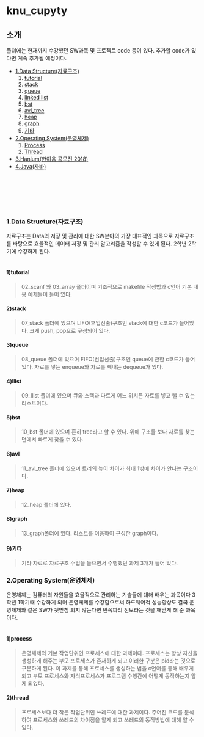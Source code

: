 # knu_cupyty
## 소개
폴더에는 현재까지 수강했던 SW과목 및 프로젝트 code 등이 있다. 추가할 code가 있다면 계속 추가될 예정이다.
<ul>
      <li><a href="#data">1.Data Structure(자료구조)</a>
            <ol>
                  <li type="1"><a href="#tutorial">tutorial</a></li>
                  <li type="1"><a href="#stack">stack</a></li>
                  <li type="1"><a href="#queue">queue</a></li>
                  <li type="1"><a href="#llist">linked list</a></li>
                  <li type="1"><a href="#bst">bst</a></li>
                  <li type="1"><a href="#avl">avl_tree</a></li>
                  <li type="1"><a href="#heap">heap</a></li>
                  <li type="1"><a href="#graph">graph</a></li>
                  <li type="1"><a href="#etc">기타</a></li>
            </ol>
      </li>
      <li><a href="#os">2.Operating System(운영체제)</a>
            <ol>
                  <li type="1"><a href="#process">Process</a></li>
                  <li type="1"><a href="#thread">Thread</a></li>
            </ol>
      </li>
      <li><a href="#hanium">3.Hanium(한이음 공모전 2018)</a></li>
      <li><a href="#java">4.Java(자바)</a></li>
</ul>

<br><br><br><br><br>

### <a name="data">1.Data Structure(자료구조)</a>
자료구조는 Data의 저장 및 관리에 대한 SW분야의 가장 대표적인 과목으로 자료구조를 바탕으로 효율적인 데이터 저장 및 관리 알고리즘을 작성할 수 있게 된다. 2학년 2학기에 수강하게 된다.
<br><br>
#### <a name="tutorial">1)tutorial</a>
>02_scanf 와 03_array 폴더이며 기초적으로 makefile 작성법과 c언어 기본 내용 예제들이 들어 있다.
#### <a name="stack">2)stack</a>
>07_stack 폴더에 있으며 LIFO(후입선출)구조인 stack에 대한 c코드가 들어있다. 크게 push, pop으로 구성되어 있다.
#### <a name="queue">3)queue</a>
>08_queue 폴더에 있으며 FIFO(선입선출)구조인 queue에 관한 c코드가 들어있다. 자료를 넣는 enqueue와 자료를 빼내는 dequeue가 있다.
#### <a name="llist">4)llist</a>
>09_llist 폴더에 있으며 큐와 스택과 다르게 어느 위치든 자료를 넣고 뺄 수 있는 리스트이다.
#### <a name="bst">5)bst</a>
>10_bst 폴더에 있으며 흔히 tree라고 할 수 있다. 위에 구조들 보다 자료를 찾는 면에서 빠르게 찾을 수 있다.
#### <a name="avl">6)avl</a>
>11_avl_tree 폴더에 있으며 트리의 높이 차이가 최대 1밖에 차이가 안나는 구조이다.
#### <a name="heap">7)heap</a>
>12_heap 폴더에 있다.
#### <a name="graph">8)graph</a>
>13_graph폴더에 있다. 리스트를 이용하여 구성한 graph이다.
#### <a name="etc">9)기타</a>
>기타 자료로 자료구조 수업을 들으면서 수행했던 과제 3개가 들어 있다.

### <a name="data">2.Operating System(운영체제)</a>
운영체제는 컴퓨터의 자원들을 효율적으로 관리하는 기술들에 대해 배우는 과목이다 3학년 1학기때 수강하게 되며 운영체제를 수강함으로써 하드웨어적 성능향상도 결국 운영체제와 같은 SW가 뒷받침 되지 않는다면 반쪽짜리 진보라는 것을 깨닫게 해 준 과목이다.
<br><br>
#### <a name="process">1)process</a>
>운영체제의 기본 작업단위인 프로세스에 대한 과제이다. 프로세스는 항상 자신을 생성하게 해주는 부모 프로세스가 존재하게 되고 이러한 구분은 pid라는 것으로 구분하게 된다. 이 과제를 통해 프로세스를 생성하는 법을 c언어를 통해 배우게 되고 부모 프로세스와 자식프로세스가 프로그램 수행간에 어떻게 동작하는지 알게 되었다.
#### <a name="thread">2)thread</a>
>프로세스보다 더 작은 작업단위인 쓰레드에 대한 과제이다. 주어진 코드를 분석하여 프로세스와 쓰레드의 차이점을 알게 되고 쓰레드의 동작방법에 대해 알 수 있다.
